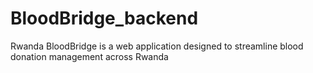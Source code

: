 # BloodBridge_backend
Rwanda BloodBridge is a web application designed to streamline blood donation management across Rwanda
